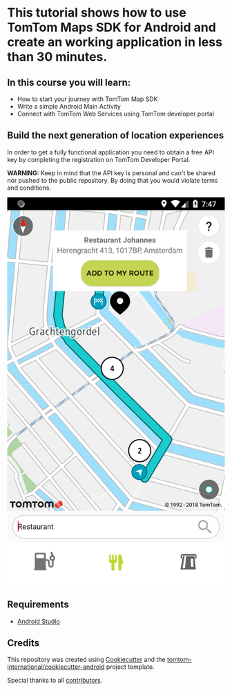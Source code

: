 # This tutorial shows how to use TomTom Maps SDK for Android and create an working application in less than 30 minutes.

## In this course you will learn:

* How to start your journey with TomTom Map SDK
* Write a simple Android Main Activity
* Connect with TomTom Web Services using TomTom developer portal

## Build the next generation of location experiences

In order to get a fully functional application you need to obtain a free API key by completing the registration on TomTom Developer Portal.

**WARNING:** Keep in mind that the API key is personal and can't be shared nor pushed to the public repository. By doing that you would violate terms and conditions.

![0-example-app](assets/0-example-app.png)

## Requirements

* [Android Studio](https://developer.android.com/studio)

## Credits

This repository was created using [Cookiecutter](https://github.com/cookiecutter/cookiecutter) and the [tomtom-international/cookiecutter-android](https://github.com/tomtom-international/cookiecutter-android) project template.

Special thanks to all [contributors](https://github.com/tomtom-international-labs/maps-sdk-android-search-along-a-route/blob/master/CONTRIBUTORS.md).
